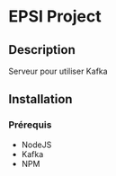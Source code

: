 # EPSI Project
## Description
Serveur pour utiliser Kafka
## Installation
### Prérequis
- NodeJS
- Kafka
- NPM